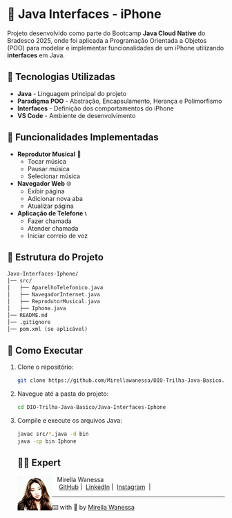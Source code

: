 # 📱 Java Interfaces - iPhone

Projeto desenvolvido como parte do Bootcamp **Java Cloud Native** do Bradesco 2025, onde foi aplicada a Programação Orientada a Objetos (POO) para modelar e implementar funcionalidades de um iPhone utilizando **interfaces** em Java.

## 🚀 Tecnologias Utilizadas

- **Java** - Linguagem principal do projeto
- **Paradigma POO** - Abstração, Encapsulamento, Herança e Polimorfismo
- **Interfaces** - Definição dos comportamentos do iPhone
- **VS Code** - Ambiente de desenvolvimento

## 📌 Funcionalidades Implementadas

- **Reprodutor Musical** 🎵
  - Tocar música
  - Pausar música
  - Selecionar música
- **Navegador Web** 🌐
  - Exibir página
  - Adicionar nova aba
  - Atualizar página
- **Aplicação de Telefone** 📞
  - Fazer chamada
  - Atender chamada
  - Iniciar correio de voz

## 📂 Estrutura do Projeto

```
Java-Interfaces-Iphone/
│── src/
│   ├── AparelhoTelefonico.java
│   ├── NavegadorInternet.java
│   ├── ReprodutorMusical.java
│   ├── Iphone.java
│── README.md
│── .gitignore
│── pom.xml (se aplicável)
```

## 🔧 Como Executar

1. Clone o repositório:
   ```sh
   git clone https://github.com/Mirellawanessa/DIO-Trilha-Java-Basico.git
   ```
2. Navegue até a pasta do projeto:
   ```sh
   cd DIO-Trilha-Java-Basico/Java-Interfaces-Iphone
   ```
3. Compile e execute os arquivos Java:
   ```sh
   javac src/*.java -d bin
   java -cp bin Iphone
   ```
   ## 👩‍💻 Expert
   
   <p>
       <img 
         align="left" 
         width="80" 
         src="GitHub/imagens/User.jpeg"
       />
       <p>&nbsp;&nbsp;&nbsp;Mirella Wanessa<br>
       &nbsp;&nbsp;&nbsp;
       <a href="https://github.com/Mirellawanessa">GitHub</a>&nbsp;|&nbsp;
       <a href="https://www.linkedin.com/in/mirellawanessa/">LinkedIn</a>&nbsp;|&nbsp;
       <a href="https://www.instagram.com/_mirella.page/?next=%2F">Instagram</a>
       &nbsp;|&nbsp;</p>
   </p>
   
   ---
   
   ⌨️ with 💜 by [Mirella Wanessa](https://github.com/Mirellawanessa)